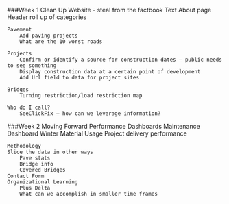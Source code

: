 ###Week 1 Clean Up
	Website - steal from the factbook
		Text
		About page
		Header roll up of categories

	Pavement
		Add paving projects
		What are the 10 worst roads	

	Projects
		Confirm or identify a source for construction dates – public needs to see something
		Display construction data at a certain point of development
		Add Url field to data for project sites

	Bridges
		Turning restriction/load restriction map

	Who do I call?
		SeeClickFix – how can we leverage information?

###Week 2 Moving Forward
	Performance Dashboards
		Maintenance Dashboard
		Winter Material Usage
		Project delivery performance
		
	Methodology
	Slice the data in other ways
		Pave stats
		Bridge info
		Covered Bridges
	Contact Form 
	Organizational Learning
		Plus Delta
		What can we accomplish in smaller time frames

